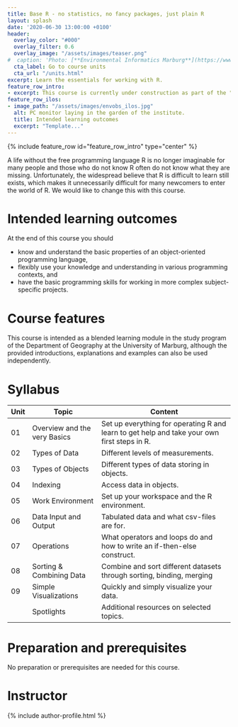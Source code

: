```yaml
---
title: Base R - no statistics, no fancy packages, just plain R
layout: splash
date: '2020-06-30 13:00:00 +0100'
header:
  overlay_color: "#000"
  overlay_filter: 0.6
  overlay_image: "/assets/images/teaser.png"
#  caption: 'Photo: [**Environmental Informatics Marburg**](https://www.flickr.com/environmentalinformatics-marburg/)'
  cta_label: Go to course units
  cta_url: "/units.html"
excerpt: Learn the essentials for working with R.
feature_row_intro:
- excerpt: This course is currently under construction as part of the "digLL" initiative funded by the Hessian Ministry of Higher Education, Research, Science and the Arts.
feature_row_ilos:
- image_path: "/assets/images/envobs_ilos.jpg"
  alt: PC monitor laying in the garden of the institute.
  title: Intended learning outcomes
  excerpt: "Template..."
---
```


{% include feature_row id="feature_row_intro" type="center" %}

A life without the free programming language R is no longer imaginable for many people and those who do not know R often do not know what they are missing.
Unfortunately, the widespread believe that R is difficult to learn still exists,
which makes it unnecessarily difficult for many newcomers to enter the world of R.
We would like to change this with this course.




# Intended learning outcomes
At the end of this course you should

* know and understand the basic properties of an object-oriented programming language,
* flexibly use your knowledge and understanding in various programming contexts, and
* have the basic programming skills for working in more complex subject-specific projects.


# Course features

This course is intended as a blended learning module in the study program of the Department of Geography at the University of Marburg,
although the provided introductions, explanations and examples can also be used independently.






# Syllabus

| Unit | Topic | Content |
|---------|-------|---------|
| 01 | Overview and the very Basics | Set up everything for operating R and learn to get help and take your own first steps in R. |
| 02 | Types of Data                | Different levels of measurements. |
| 03 | Types of Objects             | Different types of data storing in objects. |
| 04 | Indexing                     | Access data in objects. |
| 05 | Work Environment             | Set up your workspace and the R environment.  |
| 06 | Data Input and Output        | Tabulated data and what csv-files are for. |
| 07 | Operations                   | What operators and loops do and how to write an if-then-else construct. |
| 08 | Sorting & Combining Data       | Combine and sort different datasets through sorting, binding, merging |
| 09 | Simple Visualizations        | Quickly and simply visualize your data. |
|    | Spotlights                   | Additional resources on selected topics. |


<!--
# Deliverables
The exam in unit 16 will be used for self-assessment and as a prerequisite for more subject-specific courses.
-->

# Preparation and prerequisites
No preparation or prerequisites are needed for this course.


# Instructor
{% include author-profile.html %}



<!-- chunky
Course contents are among other things:

* scientific theoretical basics,
* R environment and syntax,
* data and object types,
* data management,
* import and export of data,
* simple functions,
* high- and low-level plotting functions and their arguments and
* various statistical analysis methods.


("digital literacy")
-->
